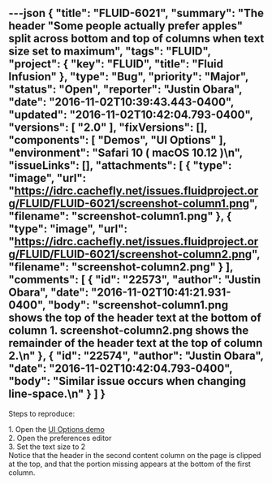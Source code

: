 ---json
{
  "title": "FLUID-6021",
  "summary": "The header \"Some people actually prefer apples\" split across bottom and top of columns when text size set to maximum",
  "tags": "FLUID",
  "project": {
    "key": "FLUID",
    "title": "Fluid Infusion"
  },
  "type": "Bug",
  "priority": "Major",
  "status": "Open",
  "reporter": "Justin Obara",
  "date": "2016-11-02T10:39:43.443-0400",
  "updated": "2016-11-02T10:42:04.793-0400",
  "versions": [
    "2.0"
  ],
  "fixVersions": [],
  "components": [
    "Demos",
    "UI Options"
  ],
  "environment": "Safari 10 ( macOS 10.12 )\n",
  "issueLinks": [],
  "attachments": [
    {
      "type": "image",
      "url": "https://idrc.cachefly.net/issues.fluidproject.org/FLUID/FLUID-6021/screenshot-column1.png",
      "filename": "screenshot-column1.png"
    },
    {
      "type": "image",
      "url": "https://idrc.cachefly.net/issues.fluidproject.org/FLUID/FLUID-6021/screenshot-column2.png",
      "filename": "screenshot-column2.png"
    }
  ],
  "comments": [
    {
      "id": "22573",
      "author": "Justin Obara",
      "date": "2016-11-02T10:41:21.931-0400",
      "body": "screenshot-column1.png shows the top of the header text at the bottom of column 1. screenshot-column2.png shows the remainder of the header text at the top of column 2.\n"
    },
    {
      "id": "22574",
      "author": "Justin Obara",
      "date": "2016-11-02T10:42:04.793-0400",
      "body": "Similar issue occurs when changing line-space.\n"
    }
  ]
}
---
Steps to reproduce:

1\. Open the [UI Options demo](http://build.fluidproject.org/infusion/demos/uiOptions)\
2\. Open the preferences editor\
3\. Set the text size to 2\
Notice that the header in the second content column on the page is clipped at the top, and that the portion missing appears at the bottom of the first column.

        